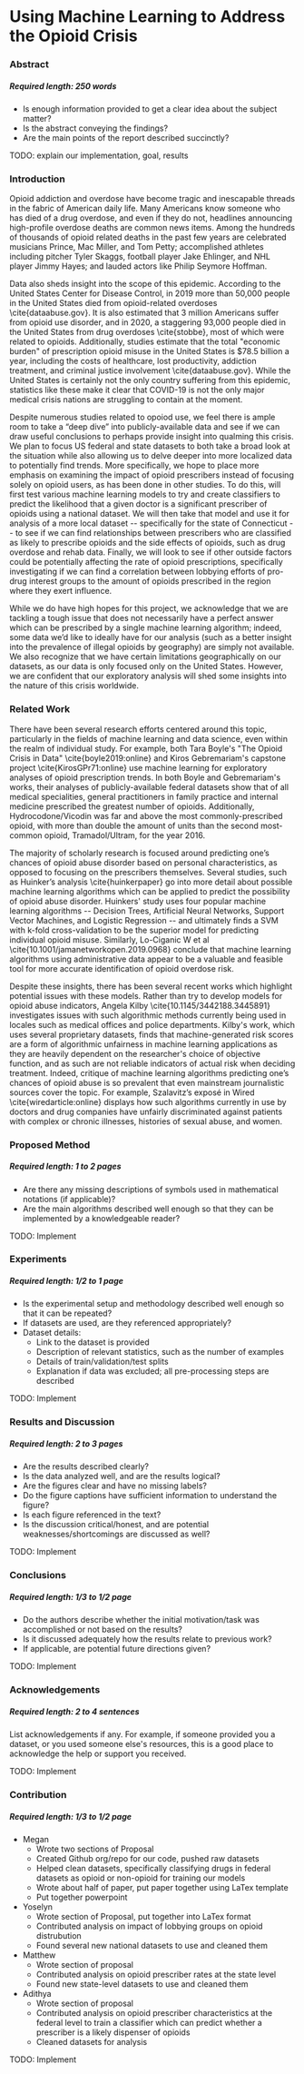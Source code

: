# Using Machine Learning to Address the Opioid Crisis

### Abstract

##### Required length: 250 words

- Is enough information provided to get a clear idea about the subject matter?
- Is the abstract conveying the findings?
- Are the main points of the report described succinctly?

TODO: explain our implementation, goal, results

### Introduction

Opioid addiction and overdose have become tragic and inescapable threads in the fabric of American daily life. Many Americans know someone who has died of a drug overdose, and even if they do not, headlines announcing high-profile overdose deaths are common news items. Among the hundreds of thousands of opioid related deaths in the past few years are celebrated musicians Prince, Mac Miller, and Tom Petty; accomplished athletes including pitcher Tyler Skaggs, football player Jake Ehlinger, and NHL player Jimmy Hayes; and lauded actors like Philip Seymore Hoffman. 

Data also sheds insight into the scope of this epidemic. According to the United States Center for Disease Control, in 2019 more than 50,000 people in the United States died from opioid-related overdoses \cite{dataabuse.gov}. It is also estimated that 3 million Americans suffer from opioid use disorder, and in 2020, a staggering 93,000 people died in the United States from drug overdoses \cite{stobbe}, most of which were related to opioids. Additionally, studies estimate that the total "economic burden" of prescription opioid misuse in the United States is $78.5 billion a year, including the costs of healthcare, lost productivity, addiction treatment, and criminal justice involvement \cite{dataabuse.gov}. While the United States is certainly not the only country suffering from this epidemic, statistics like these make it clear that COVID-19 is not the only major medical crisis nations are struggling to contain at the moment.

Despite numerous studies related to opoiod use, we feel there is ample room to take a “deep dive” into publicly-available data and see if we can draw useful conclusions to perhaps provide insight into qualming this crisis. We plan to focus US federal and state datasets to both take a broad look at the situation while also allowing us to delve deeper into more localized data to potentially find trends. More specifically, we hope to place more emphasis on examining the impact of opioid prescribers instead of focusing solely on opioid users, as has been done in other studies. To do this, will first test various machine learning models to try and create classifiers to predict the likelihood that a given doctor is a significant prescriber of opioids using a national dataset. We will then take that model and use it for analysis of a more local dataset -- specifically for the state of Connecticut -- to see if we can find relationships between prescribers who are classified as likely to prescribe opioids and the side effects of opioids, such as drug overdose and rehab data. Finally, we will look to see if other outside factors could be potentially affecting the rate of opioid prescriptions, specifically investigating if we can find a correlation between lobbying efforts of pro-drug interest groups to the amount of opioids prescribed in the region where they exert influence.

While we do have high hopes for this project, we acknowledge that we are tackling a tough issue that does not necessarily have a perfect answer which can be prescribed by a single machine learning algorithm; indeed, some data we’d like to ideally have for our analysis (such as a better insight into the prevalence of illegal opioids by geography) are simply not available. We also recognize that we have certain limitations geographically on our datasets, as our data is only focused only on the United States. However, we are confident that our exploratory analysis will shed some insights into the nature of this crisis worldwide.


### Related Work

There have been several research efforts centered around this topic, particularly in the fields of machine learning and data science, even within the realm of individual study. For example, both Tara Boyle's "The Opioid Crisis in Data" \cite{boyle2019:online} and Kiros Gebremariam's capstone project \cite{KirosGPr71:online} use machine learning for exploratory analyses of opioid prescription trends. In both Boyle and Gebremariam's works, their analyses of publicly-available federal datasets show that of all medical specialities, general practitioners in family practice and internal medicine prescribed the greatest number of opioids. Additionally, Hydrocodone/Vicodin was far and above the most commonly-prescribed opioid, with more than double the amount of units than the second most-common opioid, Tramadol/Ultram, for the year 2016.

The majority of scholarly research is focused around predicting one’s chances of opioid abuse disorder based on personal characteristics, as opposed to focusing on the prescribers themselves. Several studies, such as Huinker’s analysis \cite{huinkerpaper} go into more detail about possible machine learning algorithms which can be applied to predict the possibility of opioid abuse disorder. Huinkers' study uses four popular machine learning algorithms -- Decision Trees, Artificial Neural Networks, Support Vector Machines, and Logistic Regression -- and ultimately finds a SVM with k-fold cross-validation to be the superior model for predicting individual opioid misuse. Similarly, Lo-Ciganic W et al \cite{10.1001/jamanetworkopen.2019.0968} conclude that machine learning algorithms using administrative data appear to be a valuable and feasible tool for more accurate identification of opioid overdose risk. 

Despite these insights, there has been several recent works which highlight potential issues with these models. Rather than try to develop models for opioid abuse indicators, Angela Kilby \cite{10.1145/3442188.3445891} investigates issues with such algorithmic methods currently being used in locales such as medical offices and police departments. Kilby's work, which uses several proprietary datasets, finds that machine-generated risk scores are a form of algorithmic unfairness in machine learning applications as they are heavily dependent on the researcher's choice of objective function, and as such are not reliable indicators of actual risk when deciding treatment. Indeed, critique of machine learning algorithms predicting one’s chances of opioid abuse is so prevalent that even mainstream journalistic sources cover the topic. For example, Szalavitz’s exposé in Wired \cite{wiredarticle:online} displays how such algorithms currently in use by doctors and drug companies have unfairly discriminated against patients with complex or chronic illnesses, histories of sexual abuse, and women.

### Proposed Method

##### Required length: 1 to 2 pages

- Are there any missing descriptions of symbols used in mathematical notations (if applicable)?
- Are the main algorithms described well enough so that they can be implemented by a knowledgeable reader?

TODO: Implement

### Experiments

##### Required length: 1/2 to 1 page

- Is the experimental setup and methodology described well enough so that it can be repeated?
- If datasets are used, are they referenced appropriately?
- Dataset details:
  - Link to the dataset is provided
  - Description of relevant statistics, such as the number of examples
  - Details of train/validation/test splits
  - Explanation if data was excluded; all pre-processing steps are described

TODO: Implement

### Results and Discussion

##### Required length: 2 to 3 pages

- Are the results described clearly?
- Is the data analyzed well, and are the results logical?
- Are the figures clear and have no missing labels?
- Do the figure captions have sufficient information to understand the figure?
- Is each figure referenced in the text?
- Is the discussion critical/honest, and are potential weaknesses/shortcomings are discussed as well?

TODO: Implement

### Conclusions

##### Required length: 1/3 to 1/2 page

- Do the authors describe whether the initial motivation/task was accomplished or not based on the results?
- Is it discussed adequately how the results relate to previous work?
- If applicable, are potential future directions given?

TODO: Implement

### Acknowledgements

##### Required length: 2 to 4 sentences

List acknowledgements if any. For example, if someone provided you a dataset, or
you used someone else's resources, this is a good place to acknowledge
the help or support you received.

TODO: Implement

### Contribution

##### Required length: 1/3 to 1/2 page

- Megan
  - Wrote two sections of Proposal
  - Created Github org/repo for our code, pushed raw datasets
  - Helped clean datasets, specifically classifying drugs in federal datasets as opioid or non-opioid for training our models
  - Wrote about half of paper, put paper together using LaTex template
  - Put together powerpoint
- Yoselyn
  - Wrote section of Proposal, put together into LaTex format
  - Contributed analysis on impact of lobbying groups on opioid distrubution
  - Found several new national datasets to use and cleaned them
- Matthew
  - Wrote section of proposal
  - Contributed analysis on opioid prescriber rates at the state level
  - Found new state-level datasets to use and cleaned them
- Adithya
  - Wrote section of proposal
  - Contributed analysis on opioid prescriber characteristics at the federal level to train a classifier which can predict whether a prescriber is a likely dispenser of opioids
  - Cleaned datasets for analysis


TODO: Implement
